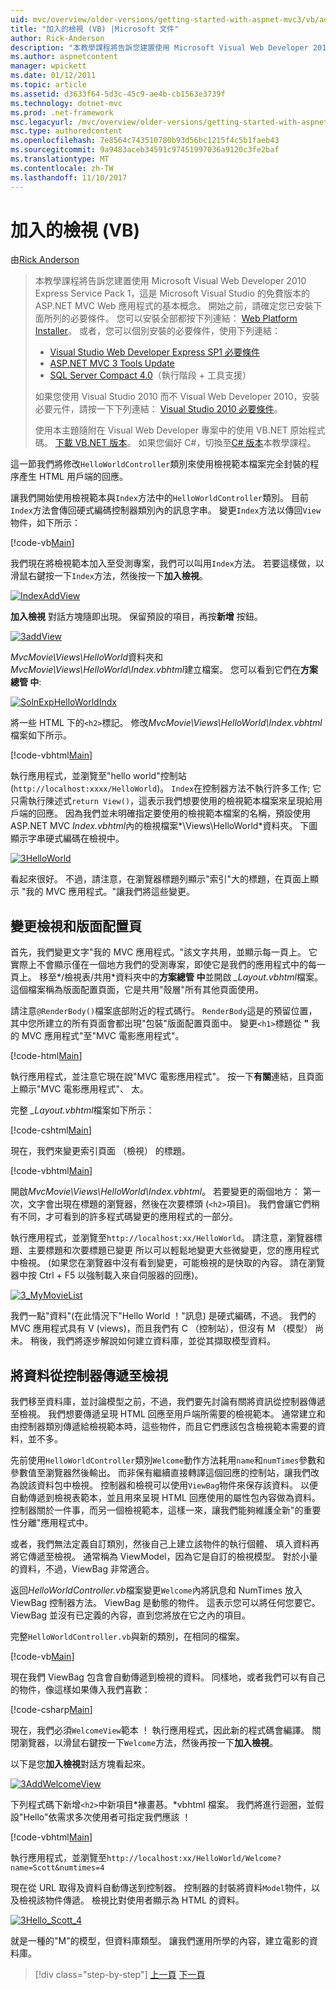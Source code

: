```yaml
---
uid: mvc/overview/older-versions/getting-started-with-aspnet-mvc3/vb/adding-a-view
title: "加入的檢視 (VB) |Microsoft 文件"
author: Rick-Anderson
description: "本教學課程將告訴您建置使用 Microsoft Visual Web Developer 2010 Express Service Pack 1，也就是 ASP.NET MVC Web 應用程式的基本概念..."
ms.author: aspnetcontent
manager: wpickett
ms.date: 01/12/2011
ms.topic: article
ms.assetid: d3633f64-5d3c-45c9-ae4b-cb1563e3739f
ms.technology: dotnet-mvc
ms.prod: .net-framework
msc.legacyurl: /mvc/overview/older-versions/getting-started-with-aspnet-mvc3/vb/adding-a-view
msc.type: authoredcontent
ms.openlocfilehash: 7e8564c743510780b93d56bc1215f4c5b1faeb43
ms.sourcegitcommit: 9a9483aceb34591c97451997036a9120c3fe2baf
ms.translationtype: MT
ms.contentlocale: zh-TW
ms.lasthandoff: 11/10/2017
---
```

<a name="adding-a-view-vb"></a>加入的檢視 (VB)
====================
由[Rick Anderson](https://github.com/Rick-Anderson)

> 本教學課程將告訴您建置使用 Microsoft Visual Web Developer 2010 Express Service Pack 1，這是 Microsoft Visual Studio 的免費版本的 ASP.NET MVC Web 應用程式的基本概念。 開始之前，請確定您已安裝下面所列的必要條件。 您可以安裝全部都按下列連結： [Web Platform Installer](https://www.microsoft.com/web/gallery/install.aspx?appid=VWD2010SP1Pack)。 或者，您可以個別安裝的必要條件，使用下列連結：
> 
> - [Visual Studio Web Developer Express SP1 必要條件](https://www.microsoft.com/web/gallery/install.aspx?appid=VWD2010SP1Pack)
> - [ASP.NET MVC 3 Tools Update](https://www.microsoft.com/web/gallery/install.aspx?appsxml=&amp;appid=MVC3)
> - [SQL Server Compact 4.0](https://www.microsoft.com/web/gallery/install.aspx?appid=SQLCE;SQLCEVSTools_4_0)（執行階段 + 工具支援）
> 
> 如果您使用 Visual Studio 2010 而不 Visual Web Developer 2010，安裝必要元件，請按一下下列連結： [Visual Studio 2010 必要條件](https://www.microsoft.com/web/gallery/install.aspx?appsxml=&amp;appid=VS2010SP1Pack)。
> 
> 使用本主題隨附在 Visual Web Developer 專案中的使用 VB.NET 原始程式碼。 [下載 VB.NET 版本](https://code.msdn.microsoft.com/Introduction-to-MVC-3-10d1b098)。 如果您偏好 C#，切換至[C# 版本](../cs/adding-a-view.md)本教學課程。


這一節我們將修改`HelloWorldController`類別來使用檢視範本檔案完全封裝的程序產生 HTML 用戶端的回應。

讓我們開始使用檢視範本與`Index`方法中的`HelloWorldController`類別。 目前`Index`方法會傳回硬式編碼控制器類別內的訊息字串。 變更`Index`方法以傳回`View`物件，如下所示：

[!code-vb[Main](adding-a-view/samples/sample1.vb)]

我們現在將檢視範本加入至受測專案，我們可以叫用`Index`方法。 若要這樣做，以滑鼠右鍵按一下`Index`方法，然後按一下**加入檢視**。

[![IndexAddView](adding-a-view/_static/image2.png "IndexAddView")](adding-a-view/_static/image1.png)

**加入檢視** 對話方塊隨即出現。 保留預設的項目，再按**新增** 按鈕。

[![3addView](adding-a-view/_static/image4.png "3addView")](adding-a-view/_static/image3.png)

*MvcMovie\Views\HelloWorld*資料夾和*MvcMovie\Views\HelloWorld\Index.vbhtml*建立檔案。 您可以看到它們在**方案總管 中**:

[![SolnExpHelloWorldIndx](adding-a-view/_static/image6.png "SolnExpHelloWorldIndx")](adding-a-view/_static/image5.png)

將一些 HTML 下的`<h2>`標記。 修改*MvcMovie\Views\HelloWorld\Index.vbhtml*檔案如下所示。

[!code-vbhtml[Main](adding-a-view/samples/sample2.vbhtml)]

執行應用程式，並瀏覽至&quot;hello world&quot;控制站 (`http://localhost:xxxx/HelloWorld`)。 `Index`在控制器方法不執行許多工作; 它只需執行陳述式`return View()`，這表示我們想要使用的檢視範本檔案來呈現給用戶端的回應。 因為我們並未明確指定要使用的檢視範本檔案的名稱，預設使用 ASP.NET MVC *Index.vbhtml*內的檢視檔案*\Views\HelloWorld*資料夾。 下圖顯示字串硬式編碼在檢視中。

[![3HelloWorld](adding-a-view/_static/image8.png "3HelloWorld")](adding-a-view/_static/image7.png)

看起來很好。 不過，請注意，在瀏覽器標題列顯示&quot;索引&quot;大的標題，在頁面上顯示 &quot;我的 MVC 應用程式。&quot;讓我們將這些變更。

## <a name="changing-views-and-layout-pages"></a>變更檢視和版面配置頁

首先，我們變更文字&quot;我的 MVC 應用程式。&quot;該文字共用，並顯示每一頁上。 它實際上不會顯示僅在一個地方我們的受測專案，即使它是我們的應用程式中的每一頁上。 移至*/檢視表/共用*資料夾中的**方案總管 中**並開啟 *\_Layout.vbhtml*檔案。 這個檔案稱為版面配置頁面，它是共用&quot;殼層&quot;所有其他頁面使用。

請注意`@RenderBody()`檔案底部附近的程式碼行。 `RenderBody`這是的預留位置，其中您所建立的所有頁面會都出現&quot;包裝&quot;版面配置頁面中。 變更`<h1>`標題從 **&quot;** 我的 MVC 應用程式&quot;至&quot;MVC 電影應用程式&quot;。

[!code-html[Main](adding-a-view/samples/sample3.html)]

執行應用程式，並注意它現在說&quot;MVC 電影應用程式&quot;。 按一下**有關**連結，且頁面上顯示&quot;MVC 電影應用程式&quot;、 太。

完整 *\_Layout.vbhtml*檔案如下所示：

[!code-cshtml[Main](adding-a-view/samples/sample4.cshtml)]

現在，我們來變更索引頁面 （檢視） 的標題。

[!code-vbhtml[Main](adding-a-view/samples/sample5.vbhtml)]

開啟*MvcMovie\Views\HelloWorld\Index.vbhtml*。 若要變更的兩個地方： 第一次，文字會出現在標題的瀏覽器，然後在次要標頭 (`<h2>`項目)。 我們會讓它們稍有不同，才可看到的許多程式碼變更的應用程式的一部分。

執行應用程式，並瀏覽至`http://localhost:xx/HelloWorld`。 請注意，瀏覽器標題、主要標題和次要標題已變更 所以可以輕鬆地變更大些微變更，您的應用程式中檢視。 (如果您在瀏覽器中沒有看到變更，可能檢視的是快取的內容。 請在瀏覽器中按 Ctrl + F5 以強制載入來自伺服器的回應)。

[![3_MyMovieList](adding-a-view/_static/image10.png "3_MyMovieList")](adding-a-view/_static/image9.png)

我們一點&quot;資料&quot;(在此情況下&quot;Hello World ！&quot;訊息) 是硬式編碼，不過。 我們的 MVC 應用程式具有 V (views)，而且我們有 C （控制站），但沒有 M （模型） 尚未。 稍後，我們將逐步解說如何建立資料庫，並從其擷取模型資料。

## <a name="passing-data-from-the-controller-to-the-view"></a>將資料從控制器傳遞至檢視

我們移至資料庫，並討論模型之前，不過，我們要先討論有關將資訊從控制器傳遞至檢視。 我們想要傳遞呈現 HTML 回應至用戶端所需要的檢視範本。 通常建立和由控制器類別傳遞給檢視範本時，這些物件，而且它們應該包含檢視範本需要的資料，並不多。

先前使用`HelloWorldController`類別`Welcome`動作方法耗用`name`和`numTimes`參數和參數值至瀏覽器然後輸出。 而非保有繼續直接轉譯這個回應的控制站，讓我們改為說該資料包中檢視。 控制器和檢視可以使用`ViewBag`物件來保存該資料。 以便自動傳遞到檢視表範本，並且用來呈現 HTML 回應使用的屬性包內容做為資料。 控制器關於一件事，而另一個檢視範本，這樣一來，讓我們能夠維護全新&quot;的重要性分離&quot;應用程式中。

或者，我們無法定義自訂類別，然後自己上建立該物件的執行個體、 填入資料再將它傳遞至檢視。 通常稱為 ViewModel，因為它是自訂的檢視模型。 對於小量的資料，不過，ViewBag 非常適合。

返回*HelloWorldController.vb*檔案變更`Welcome`內將訊息和 NumTimes 放入 ViewBag 控制器方法。 ViewBag 是動態的物件。 這表示您可以將任何您要它。 ViewBag 並沒有已定義的內容，直到您將放在它之內的項目。

完整`HelloWorldController.vb`與新的類別，在相同的檔案。

[!code-vb[Main](adding-a-view/samples/sample6.vb)]

現在我們 ViewBag 包含會自動傳遞到檢視的資料。 同樣地，或者我們可以有自己的物件，像這樣如果傳入我們喜歡：

[!code-csharp[Main](adding-a-view/samples/sample7.cs)]

現在，我們必須`WelcomeView`範本 ！ 執行應用程式，因此新的程式碼會編譯。 關閉瀏覽器，以滑鼠右鍵按一下`Welcome`方法，然後再按一下**加入檢視**。

以下是您**加入檢視**對話方塊看起來。

[![3AddWelcomeView](adding-a-view/_static/image12.png "3AddWelcomeView")](adding-a-view/_static/image11.png)

下列程式碼下新增`<h2>`中新項目*褖畫惎。*vbhtml 檔案。 我們將進行迴圈，並假設&quot;Hello&quot;依需求多次使用者可指定我們應該 ！

[!code-vbhtml[Main](adding-a-view/samples/sample8.vbhtml)]

執行應用程式，並瀏覽至`http://localhost:xx/HelloWorld/Welcome?name=Scott&numtimes=4`

現在從 URL 取得及資料自動傳送到控制器。 控制器的封裝將資料`Model`物件，以及檢視該物件傳遞。 檢視比對使用者顯示為 HTML 的資料。

[![3Hello_Scott_4](adding-a-view/_static/image14.png "3Hello_Scott_4")](adding-a-view/_static/image13.png)

就是一種的&quot;M&quot;的模型，但資料庫類型。 讓我們運用所學的內容，建立電影的資料庫。

>[!div class="step-by-step"]
[上一頁](adding-a-controller.md)
[下一頁](adding-a-model.md)
